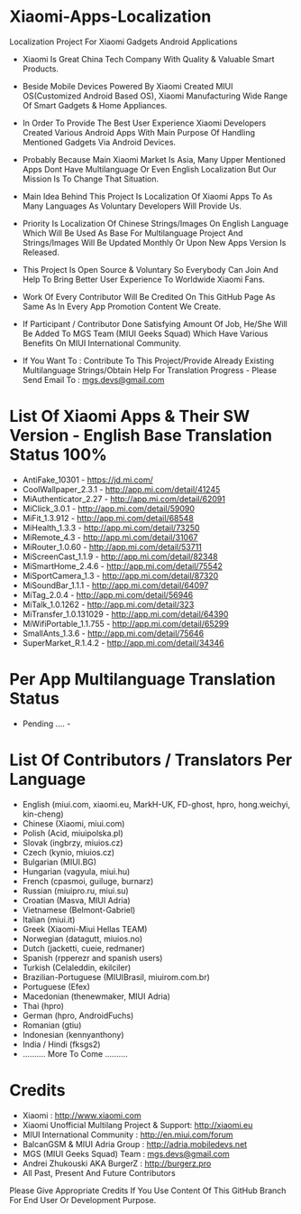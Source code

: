 # Xiaomi-Apps-Localization
Localization Project For Xiaomi Gadgets Android Applications


- Xiaomi Is Great China Tech Company With Quality & Valuable Smart Products.
- Beside Mobile Devices Powered By Xiaomi Created MIUI OS(Customized Android Based OS), Xiaomi Manufacturing Wide Range Of Smart Gadgets & Home Appliances.
- In Order To Provide The Best User Experience Xiaomi Developers Created Various Android Apps With Main Purpose Of Handling Mentioned Gadgets Via Android Devices.


- Probably Because Main Xiaomi Market Is Asia, Many Upper Mentioned Apps Dont Have Multilanguage Or Even English Localization But Our Mission Is To Change That Situation.
- Main Idea Behind This Project Is Localization Of Xiaomi Apps To As Many Languages As Voluntary Developers Will Provide Us. 
- Priority Is Localization Of Chinese Strings/Images On English Language Which Will Be Used As Base For Multilanguage Project And Strings/Images Will Be Updated Monthly Or Upon New Apps Version Is Released.
- This Project Is Open Source & Voluntary So Everybody Can Join And Help To Bring Better User Experience To Worldwide Xiaomi Fans.
- Work Of Every Contributor Will Be Credited On This GitHub Page As Same As In Every App Promotion Content We Create.
- If Participant / Contributor Done Satisfying Amount Of Job, He/She Will Be Added To MGS Team (MIUI Geeks Squad) Which Have Various Benefits On MIUI International Community.
 
- If You Want To : Contribute To This Project/Provide Already Existing Multilanguage Strings/Obtain Help For Translation Progress - Please Send Email To : mgs.devs@gmail.com



# List Of Xiaomi Apps & Their SW Version - English Base Translation Status 100%

- AntiFake_10301 - https://jd.mi.com/
- CoolWallpaper_2.3.1 - http://app.mi.com/detail/41245
- MiAuthenticator_2.27 - http://app.mi.com/detail/62091
- MiClick_3.0.1 - http://app.mi.com/detail/59090
- MiFit_1.3.912 - http://app.mi.com/detail/68548
- MiHealth_1.3.3 - http://app.mi.com/detail/73250
- MiRemote_4.3 - http://app.mi.com/detail/31067
- MiRouter_1.0.60 - http://app.mi.com/detail/53711
- MiScreenCast_1.1.9 - http://app.mi.com/detail/82348
- MiSmartHome_2.4.6 - http://app.mi.com/detail/75542
- MiSportCamera_1.3 - http://app.mi.com/detail/87320
- MiSoundBar_1.1.1 - http://app.mi.com/detail/64097
- MiTag_2.0.4 - http://app.mi.com/detail/56946
- MiTalk_1.0.1262 - http://app.mi.com/detail/323
- MiTransfer_1.0.131029 - http://app.mi.com/detail/64390
- MiWifiPortable_1.1.755 - http://app.mi.com/detail/65299
- SmallAnts_1.3.6 - http://app.mi.com/detail/75646
- SuperMarket_R.1.4.2 - http://app.mi.com/detail/34346



# Per App Multilanguage Translation Status

 - Pending .... -



# List Of Contributors / Translators Per Language

- English (miui.com, xiaomi.eu, MarkH-UK, FD-ghost, hpro, hong.weichyi, kin-cheng)
- Chinese (Xiaomi, miui.com)
- Polish (Acid, miuipolska.pl)
- Slovak (ingbrzy, miuios.cz)
- Czech (kynio, miuios.cz)
- Bulgarian (MIUI.BG)
- Hungarian (vagyula, miui.hu)
- French (cpasmoi, guiluge, burnarz)
- Russian (miuipro.ru, miui.su)
- Croatian (Masva, MIUI Adria)
- Vietnamese (Belmont-Gabriel)
- Italian (miui.it)
- Greek (Xiaomi-Miui Hellas TEAM)
- Norwegian (datagutt, miuios.no)
- Dutch (jacketti, cueie, redmaner)
- Spanish (rpperezr and spanish users)
- Turkish (Celaleddin, ekilciler)
- Brazilian-Portuguese (MIUIBrasil, miuirom.com.br)
- Portuguese (Efex)
- Macedonian (thenewmaker, MIUI Adria)
- Thai (hpro)
- German (hpro, AndroidFuchs)
- Romanian (gtiu)
- Indonesian (kennyanthony)
- India / Hindi (fksgs2)
- .......... More To Come ..........




# Credits

- Xiaomi : http://www.xiaomi.com
- Xiaomi Unofficial Multilang Project & Support: http://xiaomi.eu
- MIUI International Community : http://en.miui.com/forum
- BalcanGSM & MIUI Adria Group : http://adria.mobiledevs.net
- MGS (MIUI Geeks Squad) Team : mgs.devs@gmail.com
- Andrei Zhukouski AKA BurgerZ : http://burgerz.pro
- All Past, Present And Future Contributors

Please Give Appropriate Credits If You Use Content Of This GitHub Branch For End User Or Development Purpose.
